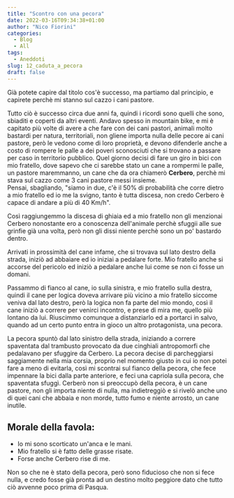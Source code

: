 ```yaml
---
title: "Scontro con una pecora"
date: 2022-03-16T09:34:38+01:00
author: "Nico Fiorini"
categories: 
  - Blog
  - All
tags: 
  - Aneddoti
slug: 12_caduta_a_pecora
draft: false
---
```


Già potete capire dal titolo cos'è successo, ma partiamo dal principio, e capirete 
perchè mi stanno sul cazzo i cani pastore.

Tutto ciò è successo circa due anni fa, quindi i ricordi sono quelli che sono, sbiaditi e coperti da altri eventi.
Andavo spesso in mountain bike, e mi è capitato più volte di avere a che fare con dei cani pastori,
animali molto bastardi per natura, territoriali, non gliene importa nulla delle pecore ai cani pastore,
però le vedono come di loro proprietà, e devono difenderle anche a costo di rompere le palle a dei poveri
sconosciuti che si trovano a passare per caso in territorio pubblico.
Quel giorno decisi di fare un giro in bici con mio fratello,
dove sapevo che ci sarebbe stato un cane a rompermi le palle, un pastore maremmanno,
un cane che da ora chiamerò **Cerbero**, perchè mi stava sul cazzo come 3 cani pastore messi insieme.  
Pensai, sbagliando, "siamo in due, c'è il 50% di probabilità che corre dietro a mio fratello 
ed io me la svigno, tanto è tutta discesa, non credo Cerbero è capace di andare
a più di 40 Km/h".

Così raggiungemmo la discesa di ghiaia ed a mio fratello non gli menzionai
Cerbero nonostante ero a conoscenza dell'animale perchè sfuggii 
alle sue grinfie già una volta, però non gli dissi niente perchè sono
un po' bastardo dentro.

Arrivati in prossimità del cane infame, che si trovava sul lato destro della
strada, iniziò ad abbaiare ed io iniziai a pedalare forte.
Mio fratello anche si accorse del pericolo ed iniziò a pedalare anche lui come
se non ci fosse un domani. 

Passammo di fianco al cane, io sulla sinistra,
e mio fratello sulla destra, quindi il cane per logica doveva arrivare
più vicino a mio fratello siccome veniva dal lato destro,
però la logica non fa parte del mio mondo,
così il cane iniziò a correre per venirci incontro, e prese di mira me, quello più lontano da lui.
Riuscimmo comunque a distanziarlo ed a portarci in salvo, quando ad un certo
punto entra in gioco un altro protagonista, una pecora.

La pecora spuntò dal lato sinistro della strada, iniziando
a correre spaventata dal trambusto provocato da due cinghiali antropomorfi che pedalavano
per sfuggire da Cerbero.
La pecora decise di parcheggiarsi saggiamente
nella mia corsia, proprio nel momento giusto in cui io non potei
fare a meno di evitarla, così mi scontrai sul fianco della pecora,
che fece impennare la bici dalla parte anteriore, e feci una capriola sulla pecora, che spaventata
sfuggì.
Cerberò non si preoccupò della pecora, è un cane pastore, non gli importa niente di nulla, ma indietreggiò e si
rivelò anche uno di quei cani che abbaia e non morde, tutto fumo e niente arrosto, un cane inutile.

## Morale della favola:

* Io mi sono scorticato un'anca e le mani.
* Mio fratello si è fatto delle grasse risate.
* Forse anche Cerbero rise di me.

Non so che ne è stato della pecora, però sono fiducioso che non si fece nulla, 
e credo fosse già pronta ad un destino molto peggiore dato che tutto ciò avvenne poco prima di Pasqua.

